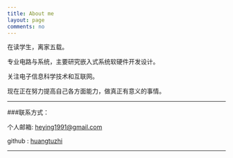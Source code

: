 ```yaml
---
title: About me
layout: page
comments: no
---
```


在读学生，离家五载。

专业电路与系统，主要研究嵌入式系统软硬件开发设计。

关注电子信息科学技术和互联网。

现在正在努力提高自己各方面能力，做真正有意义的事情。


----

###联系方式：        

个人邮箱: [heying1991@gmail.com](heying1991@gmail.com)	 

github  : [huangtuzhi](https://github.com/huangtuzhi)        

----

